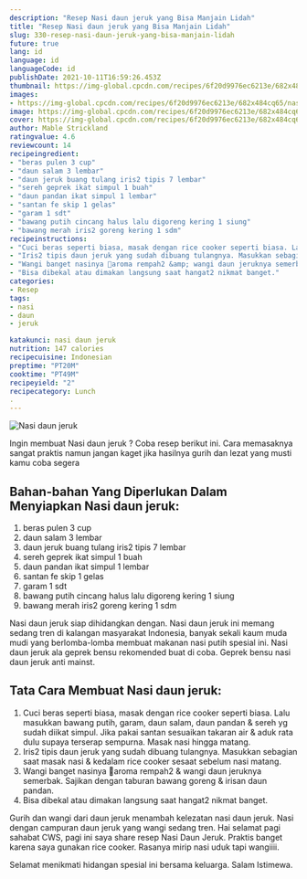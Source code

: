 ```yaml
---
description: "Resep Nasi daun jeruk yang Bisa Manjain Lidah"
title: "Resep Nasi daun jeruk yang Bisa Manjain Lidah"
slug: 330-resep-nasi-daun-jeruk-yang-bisa-manjain-lidah
future: true
lang: id
language: id
languageCode: id
publishDate: 2021-10-11T16:59:26.453Z 
thumbnail: https://img-global.cpcdn.com/recipes/6f20d9976ec6213e/682x484cq65/nasi-daun-jeruk-foto-resep-utama.png
images:
- https://img-global.cpcdn.com/recipes/6f20d9976ec6213e/682x484cq65/nasi-daun-jeruk-foto-resep-utama.png
image: https://img-global.cpcdn.com/recipes/6f20d9976ec6213e/682x484cq65/nasi-daun-jeruk-foto-resep-utama.png
cover: https://img-global.cpcdn.com/recipes/6f20d9976ec6213e/682x484cq65/nasi-daun-jeruk-foto-resep-utama.png
author: Mable Strickland
ratingvalue: 4.6
reviewcount: 14
recipeingredient:
- "beras pulen 3 cup"
- "daun salam 3 lembar"
- "daun jeruk buang tulang iris2 tipis 7 lembar"
- "sereh geprek ikat simpul 1 buah"
- "daun pandan ikat simpul 1 lembar"
- "santan fe skip 1 gelas"
- "garam 1 sdt"
- "bawang putih cincang halus lalu digoreng kering 1 siung"
- "bawang merah iris2 goreng kering 1 sdm"
recipeinstructions:
- "Cuci beras seperti biasa, masak dengan rice cooker seperti biasa. Lalu masukkan bawang putih, garam, daun salam, daun pandan &amp; sereh yg sudah diikat simpul. Jika pakai santan sesuaikan takaran air &amp; aduk rata dulu supaya terserap sempurna. Masak nasi hingga matang."
- "Iris2 tipis daun jeruk yang sudah dibuang tulangnya. Masukkan sebagian saat masak nasi &amp; kedalam rice cooker sesaat sebelum nasi matang."
- "Wangi banget nasinya 🥰aroma rempah2 &amp; wangi daun jeruknya semerbak. Sajikan dengan taburan bawang goreng &amp; irisan daun pandan."
- "Bisa dibekal atau dimakan langsung saat hangat2 nikmat banget."
categories:
- Resep
tags:
- nasi
- daun
- jeruk

katakunci: nasi daun jeruk 
nutrition: 147 calories
recipecuisine: Indonesian
preptime: "PT20M"
cooktime: "PT49M"
recipeyield: "2"
recipecategory: Lunch
. 
---
```



![Nasi daun jeruk](https://img-global.cpcdn.com/recipes/6f20d9976ec6213e/682x484cq65/nasi-daun-jeruk-foto-resep-utama.png)

Ingin membuat Nasi daun jeruk ? Coba resep berikut ini. Cara memasaknya sangat praktis namun jangan kaget jika hasilnya gurih dan lezat yang musti kamu coba segera

<!--inarticleads1-->

## Bahan-bahan Yang Diperlukan Dalam Menyiapkan Nasi daun jeruk:

1. beras pulen 3 cup
1. daun salam 3 lembar
1. daun jeruk buang tulang iris2 tipis 7 lembar
1. sereh geprek ikat simpul 1 buah
1. daun pandan ikat simpul 1 lembar
1. santan fe skip 1 gelas
1. garam 1 sdt
1. bawang putih cincang halus lalu digoreng kering 1 siung
1. bawang merah iris2 goreng kering 1 sdm

Nasi daun jeruk siap dihidangkan dengan. Nasi daun jeruk ini memang sedang tren di kalangan masyarakat Indonesia, banyak sekali kaum muda mudi yang berlomba-lomba membuat makanan nasi putih spesial ini. Nasi daun jeruk ala geprek bensu rekomended buat di coba. Geprek bensu nasi daun jeruk anti mainst. 

<!--inarticleads2-->

## Tata Cara Membuat Nasi daun jeruk:

1. Cuci beras seperti biasa, masak dengan rice cooker seperti biasa. Lalu masukkan bawang putih, garam, daun salam, daun pandan &amp; sereh yg sudah diikat simpul. Jika pakai santan sesuaikan takaran air &amp; aduk rata dulu supaya terserap sempurna. Masak nasi hingga matang.
1. Iris2 tipis daun jeruk yang sudah dibuang tulangnya. Masukkan sebagian saat masak nasi &amp; kedalam rice cooker sesaat sebelum nasi matang.
1. Wangi banget nasinya 🥰aroma rempah2 &amp; wangi daun jeruknya semerbak. Sajikan dengan taburan bawang goreng &amp; irisan daun pandan.
1. Bisa dibekal atau dimakan langsung saat hangat2 nikmat banget.


Gurih dan wangi dari daun jeruk menambah kelezatan nasi daun jeruk. Nasi dengan campuran daun jeruk yang wangi sedang tren. Hai selamat pagi sahabat CWS, pagi ini saya share resep Nasi Daun Jeruk. Praktis banget karena saya gunakan rice cooker. Rasanya mirip nasi uduk tapi wangiiii. 

Selamat menikmati hidangan spesial ini bersama keluarga. Salam Istimewa.
